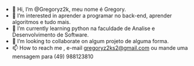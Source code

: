 - 👋 Hi, I’m @Gregoryz2k, meu nome é Gregory.
- 👀 I’m interested in  aprender a programar no back-end, aprender algoritmos e tudo mais.
- 🌱 I’m currently learning python na faculdade de Analise e Desenvolvimento de Software.
- 💞️ I’m looking to collaborate on algum projeto  de alguma forma.
- 📫 How to reach me , e-mail gregoryz2ks2@gmail.com ou mande uma mensagem para (49) 988123810

<!---
Gregoryz2k/Gregoryz2k is a ✨ special ✨ repository because its `README.md` (this file) appears on your GitHub profile.
You can click the Preview link to take a look at your changes.
--->
